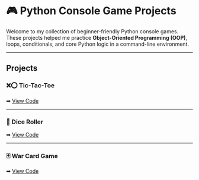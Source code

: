 # 🎮 Python Console Game Projects

Welcome to my collection of beginner-friendly Python console games. These projects helped me practice **Object-Oriented Programming (OOP)**, loops, conditionals, and core Python logic in a command-line environment.

---

## Projects

### ❌⭕ Tic-Tac-Toe 

➡ [View Code](https://github.com/ardra-p/Python-Tic-Tac-Toe-game)

---

### 🎲 Dice Roller

➡ [View Code](./dice-roller/README.md)

---

### 🃏 War Card Game  

➡ [View Code](./war-card-game/README.md)
